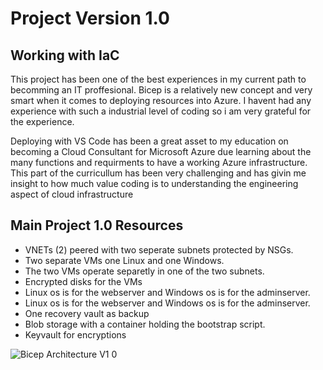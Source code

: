 # Project Version 1.0

## Working with IaC

This project has been one of the best experiences in my current path to becomming an IT proffesional.
Bicep is a relatively new concept and very smart when it comes to deploying resources into Azure.
I havent had any experience with such a industrial level of coding so i am very grateful for the experience.

Deploying with VS Code has been a great asset to my education on becoming a Cloud Consultant for Microsoft Azure due learning
about the many functions and requirments to have a working Azure infrastructure.
This part of the curricullum has been very challenging and has givin me insight to how much value coding is to understanding
the engineering aspect of cloud infrastructure

## Main Project 1.0 Resources

- VNETs (2) peered with two seperate subnets protected by NSGs.
- Two separate VMs one Linux and one Windows.
- The two VMs operate separetly in one of the two subnets.
- Encrypted disks for the VMs
- Linux os is for the webserver and Windows os is for the adminserver.
- Linux os is for the webserver and Windows os is for the adminserver.
- One recovery vault as backup
- Blob storage with a container holding the bootstrap script.
- Keyvault for encryptions



![Bicep Architecture V1 0](https://user-images.githubusercontent.com/89514322/159941761-402bd9d2-162d-42d2-9e72-fbc10a3091d3.png)

